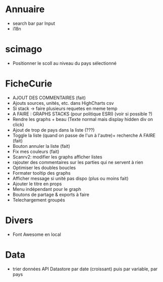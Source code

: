 # Annuaire
- search bar par Input
- i18n

# scimago
- Positionner le scoll au niveau du pays sélectionné

# FicheCurie
- AJOUT DES COMMENTAIRES (fait)
- Ajouts sources, unités, etc. dans HighCharts csv
- Si stack -> faire plusieurs requetes en meme temp
- A FAIRE : GRAPHS STACKS (pour politique ESRI) (voir si possible ?)
- Rendre les graphs + beau (Texte normal mais display hidden div on click)
- Ajout de trop de pays dans la liste (???)
- Toggle la liste (quand on passe de l'un à l'autre)+ recherche A FAIRE (fait)
- Bouton annuler la liste (fait)
- Fix mes couleurs (fait)
- Scanrv2: modifier les graphs afficher listes
- rajouter des commentaires sur les parties qui ne servent à rien
- Optimiser les doubles boucles
- Formater tooltip des graphs
- Afficher message si unité pas dispo (plus ou moins fait)
- Ajouter le titre en props
- Menu indépendant pour le graph
- Boutons de partage & exports à faire
- Telechargement groupés

# Divers
- Font Awesome en local

# Data
- trier données API Datastore par date (croissant) puis par variable, par pays
